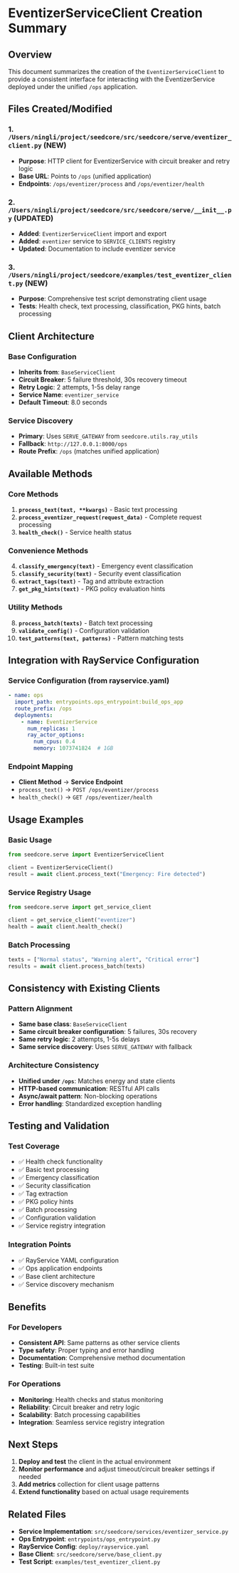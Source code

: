 # EventizerServiceClient Creation Summary

## Overview
This document summarizes the creation of the `EventizerServiceClient` to provide a consistent interface for interacting with the EventizerService deployed under the unified `/ops` application.

## Files Created/Modified

### 1. `/Users/ningli/project/seedcore/src/seedcore/serve/eventizer_client.py` (NEW)
- **Purpose**: HTTP client for EventizerService with circuit breaker and retry logic
- **Base URL**: Points to `/ops` (unified application)
- **Endpoints**: `/ops/eventizer/process` and `/ops/eventizer/health`

### 2. `/Users/ningli/project/seedcore/src/seedcore/serve/__init__.py` (UPDATED)
- **Added**: `EventizerServiceClient` import and export
- **Added**: `eventizer` service to `SERVICE_CLIENTS` registry
- **Updated**: Documentation to include eventizer service

### 3. `/Users/ningli/project/seedcore/examples/test_eventizer_client.py` (NEW)
- **Purpose**: Comprehensive test script demonstrating client usage
- **Tests**: Health check, text processing, classification, PKG hints, batch processing

## Client Architecture

### Base Configuration
- **Inherits from**: `BaseServiceClient`
- **Circuit Breaker**: 5 failure threshold, 30s recovery timeout
- **Retry Logic**: 2 attempts, 1-5s delay range
- **Service Name**: `eventizer_service`
- **Default Timeout**: 8.0 seconds

### Service Discovery
- **Primary**: Uses `SERVE_GATEWAY` from `seedcore.utils.ray_utils`
- **Fallback**: `http://127.0.0.1:8000/ops`
- **Route Prefix**: `/ops` (matches unified application)

## Available Methods

### Core Methods
1. **`process_text(text, **kwargs)`** - Basic text processing
2. **`process_eventizer_request(request_data)`** - Complete request processing
3. **`health_check()`** - Service health status

### Convenience Methods
4. **`classify_emergency(text)`** - Emergency event classification
5. **`classify_security(text)`** - Security event classification
6. **`extract_tags(text)`** - Tag and attribute extraction
7. **`get_pkg_hints(text)`** - PKG policy evaluation hints

### Utility Methods
8. **`process_batch(texts)`** - Batch text processing
9. **`validate_config()`** - Configuration validation
10. **`test_patterns(text, patterns)`** - Pattern matching tests

## Integration with RayService Configuration

### Service Configuration (from rayservice.yaml)
```yaml
- name: ops
  import_path: entrypoints.ops_entrypoint:build_ops_app
  route_prefix: /ops
  deployments:
    - name: EventizerService
      num_replicas: 1
      ray_actor_options:
        num_cpus: 0.4
        memory: 1073741824  # 1GB
```

### Endpoint Mapping
- **Client Method** → **Service Endpoint**
- `process_text()` → `POST /ops/eventizer/process`
- `health_check()` → `GET /ops/eventizer/health`

## Usage Examples

### Basic Usage
```python
from seedcore.serve import EventizerServiceClient

client = EventizerServiceClient()
result = await client.process_text("Emergency: Fire detected")
```

### Service Registry Usage
```python
from seedcore.serve import get_service_client

client = get_service_client("eventizer")
health = await client.health_check()
```

### Batch Processing
```python
texts = ["Normal status", "Warning alert", "Critical error"]
results = await client.process_batch(texts)
```

## Consistency with Existing Clients

### Pattern Alignment
- **Same base class**: `BaseServiceClient`
- **Same circuit breaker configuration**: 5 failures, 30s recovery
- **Same retry logic**: 2 attempts, 1-5s delays
- **Same service discovery**: Uses `SERVE_GATEWAY` with fallback

### Architecture Consistency
- **Unified under `/ops`**: Matches energy and state clients
- **HTTP-based communication**: RESTful API calls
- **Async/await pattern**: Non-blocking operations
- **Error handling**: Standardized exception handling

## Testing and Validation

### Test Coverage
- ✅ Health check functionality
- ✅ Basic text processing
- ✅ Emergency classification
- ✅ Security classification
- ✅ Tag extraction
- ✅ PKG policy hints
- ✅ Batch processing
- ✅ Configuration validation
- ✅ Service registry integration

### Integration Points
- ✅ RayService YAML configuration
- ✅ Ops application endpoints
- ✅ Base client architecture
- ✅ Service discovery mechanism

## Benefits

### For Developers
- **Consistent API**: Same patterns as other service clients
- **Type safety**: Proper typing and error handling
- **Documentation**: Comprehensive method documentation
- **Testing**: Built-in test suite

### For Operations
- **Monitoring**: Health checks and status monitoring
- **Reliability**: Circuit breaker and retry logic
- **Scalability**: Batch processing capabilities
- **Integration**: Seamless service registry integration

## Next Steps

1. **Deploy and test** the client in the actual environment
2. **Monitor performance** and adjust timeout/circuit breaker settings if needed
3. **Add metrics** collection for client usage patterns
4. **Extend functionality** based on actual usage requirements

## Related Files

- **Service Implementation**: `src/seedcore/services/eventizer_service.py`
- **Ops Entrypoint**: `entrypoints/ops_entrypoint.py`
- **RayService Config**: `deploy/rayservice.yaml`
- **Base Client**: `src/seedcore/serve/base_client.py`
- **Test Script**: `examples/test_eventizer_client.py`
